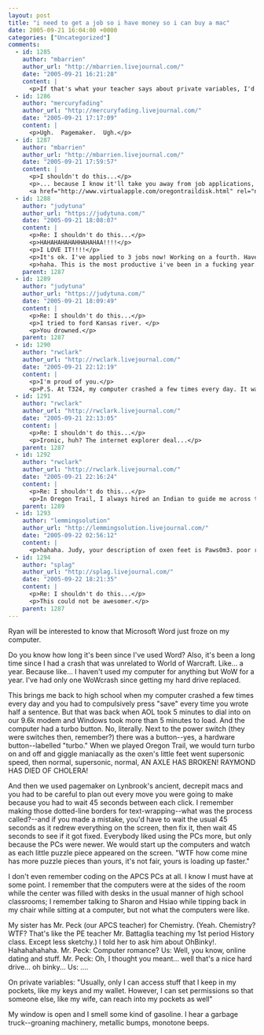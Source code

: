 ```yaml
---
layout: post
title: "i need to get a job so i have money so i can buy a mac"
date: 2005-09-21 16:04:00 +0000
categories: ["Uncategorized"]
comments:
  - id: 1285
    author: "mbarrien"
    author_url: "http://mbarrien.livejournal.com/"
    date: "2005-09-21 16:21:28"
    content: |
      <p>If that's what your teacher says about private variables, I'd be interested to hear what he says about friend classes....</p>
  - id: 1286
    author: "mercuryfading"
    author_url: "http://mercuryfading.livejournal.com/"
    date: "2005-09-21 17:17:09"
    content: |
      <p>Ugh.  Pagemaker.  Ugh.</p>
  - id: 1287
    author: "mbarrien"
    author_url: "http://mbarrien.livejournal.com/"
    date: "2005-09-21 17:59:57"
    content: |
      <p>I shouldn't do this...</p>
      <p>... because I know it'll take you away from job applications, but...<br />
      <a href="http://www.virtualapple.com/oregontraildisk.html" rel="nofollow">Online Apple Emulator running Oregon Trail</a> (only works in Internet Exploiter)</p>
  - id: 1288
    author: "judytuna"
    author_url: "https://judytuna.com/"
    date: "2005-09-21 18:08:07"
    content: |
      <p>Re: I shouldn't do this...</p>
      <p>HAHAHAHAHAHHAHAHAA!!!!</p>
      <p>I LOVE IT!!!!</p>
      <p>It's ok. I've applied to 3 jobs now! Working on a fourth. Have eight in my "maybe I will apply to this" folder, and many more require a car so I really should just give up on those.</p>
      <p>haha. This is the most productive i've been in a fucking year. three jobs. big whoop.</p>
    parent: 1287
  - id: 1289
    author: "judytuna"
    author_url: "https://judytuna.com/"
    date: "2005-09-21 18:09:49"
    content: |
      <p>Re: I shouldn't do this...</p>
      <p>I tried to ford Kansas river. </p>
      <p>You drowned.</p>
    parent: 1287
  - id: 1290
    author: "rwclark"
    author_url: "http://rwclark.livejournal.com/"
    date: "2005-09-21 22:12:19"
    content: |
      <p>I'm proud of you.</p>
      <p>P.S. At T324, my computer crashed a few times every day. It was a brand new Dell running the latest version of Windows XP Pro. Dreamweaver was often the culprit. But it happened to everything from Photoshop to Firefox to plain old Windows. Ugh.</p>
  - id: 1291
    author: "rwclark"
    author_url: "http://rwclark.livejournal.com/"
    date: "2005-09-21 22:13:05"
    content: |
      <p>Re: I shouldn't do this...</p>
      <p>Ironic, huh? The internet explorer deal...</p>
    parent: 1287
  - id: 1292
    author: "rwclark"
    author_url: "http://rwclark.livejournal.com/"
    date: "2005-09-21 22:16:24"
    content: |
      <p>Re: I shouldn't do this...</p>
      <p>In Oregon Trail, I always hired an Indian to guide me across the rivers. That way, if things went wrong I had somebody to blame other than myself. Haha.</p>
    parent: 1289
  - id: 1293
    author: "lemmingsolution"
    author_url: "http://lemmingsolution.livejournal.com/"
    date: "2005-09-22 02:56:12"
    content: |
      <p>hahaha. Judy, your description of oxen feet is Paws0m3. poor raymond. </p>
  - id: 1294
    author: "splag"
    author_url: "http://splag.livejournal.com/"
    date: "2005-09-22 18:21:35"
    content: |
      <p>Re: I shouldn't do this...</p>
      <p>This could not be awesomer.</p>
    parent: 1287
---
```


Ryan will be interested to know that Microsoft Word just froze on my computer.

Do you know how long it's been since I've used Word? Also, it's been a long time since I had a crash that was unrelated to World of Warcraft. Like... a year. Because like... I haven't used my computer for anything but WoW for a year. I've had only one WoWcrash since getting my hard drive replaced.

This brings me back to high school when my computer crashed a few times every day and you had to compulsively press "save" every time you wrote half a sentence. But that was back when AOL took 5 minutes to dial into on our 9.6k modem and Windows took more than 5 minutes to load. And the computer had a turbo button. No, literally. Next to the power switch (they were switches then, remember?) there was a button--yes, a hardware button--labelled "turbo." When we played Oregon Trail, we would turn turbo on and off and giggle maniacally as the oxen's little feet went supersonic speed, then normal, supersonic, normal, AN AXLE HAS BROKEN! RAYMOND HAS DIED OF CHOLERA!

And then we used pagemaker on Lynbrook's ancient, decrepit macs and you had to be careful to plan out every move you were going to make because you had to wait 45 seconds between each click. I remember making those dotted-line borders for text-wrapping--what was the process called?--and if you made a mistake, you'd have to wait the usual 45 seconds as it redrew everything on the screen, then fix it, then wait 45 seconds to see if it got fixed. Everybody liked using the PCs more, but only because the PCs were newer. We would start up the computers and watch as each little puzzle piece appeared on the screen. "WTF how come mine has more puzzle pieces than yours, it's not fair, yours is loading up faster."

I don't even remember coding on the APCS PCs at all. I know I must have at some point. I remember that the computers were at the sides of the room while the center was filled with desks in the usual manner of high school classrooms; I remember talking to Sharon and Hsiao while tipping back in my chair while sitting at a computer, but not what the computers were like. 

My sister has Mr. Peck (our APCS teacher) for Chemistry. (Yeah. Chemistry? WTF? That's like the PE teacher Mr. Battaglia teaching my 1st period History class. Except less sketchy.) I told her to ask him about OhBinky!. Hahahahahaha. 
Mr. Peck: Computer romance?
Us: Well, you know, online dating and stuff.
Mr. Peck: Oh, I thought you meant... well that's a nice hard drive... oh binky...
Us: ....

On private variables: "Usually, only I can access stuff that I keep in my pockets, like my keys and my wallet. However, I can set permissions so that someone else, like my wife, can reach into my pockets as well"

My window is open and I smell some kind of gasoline. I hear a garbage truck--groaning machinery, metallic bumps, monotone beeps.
